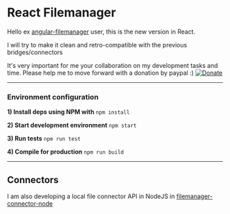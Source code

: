 # React Filemanager

Hello ex [angular-filemanager](https://github.com/joni2back/angular-filemanager/) user, this is the new version in React.

I will try to make it clean and retro-compatible with the previous bridges/connectors

It's very important for me your collaboration on my development tasks and time. 
Please help me to move forward with a donation by paypal :) [![Donate](https://www.paypal.com/en_GB/i/btn/btn_donate_LG.gif)](https://www.paypal.com/cgi-bin/webscr?cmd=_s-xclick&hosted_button_id=XRB7EW72PS982) 

---

### Environment configuration
**1) Install deps using NPM with**
```npm install```

**2) Start development environment**
```npm start```

**3) Run tests**
```npm run test```

**4) Compile for production**
```npm run build```

---

## Connectors
I am also developing a local file connector API in NodeJS in [filemanager-connector-node](https://github.com/joni2back/filemanager-connector-node)
